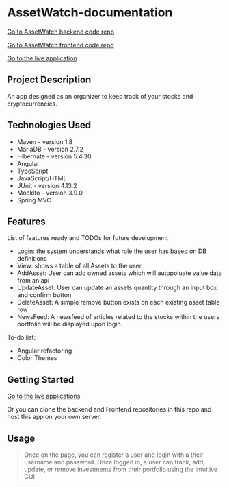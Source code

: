 # AssetWatch-documentation

[Go to AssetWatch backend code repo](https://github.com/AssetWatch/AssetWatchBackend)

[Go to AssetWatch frontend code repo](https://github.com/AssetWatch/AssetWatch-front)

[Go to the live application](http://assetwatch.s3-website-us-east-1.amazonaws.com)

## Project Description

An app designed as an organizer to keep track of your stocks and cryptocurrencies.

## Technologies Used

* Maven - version 1.8
* MariaDB - version 2.7.2
* Hibernate - version 5.4.30
* Angular
* TypeScript
* JavaScript/HTML
* JUnit - version 4.13.2
* Mockito - version 3.9.0
* Spring MVC

## Features

List of features ready and TODOs for future development
* Login: the system understands what role the user has based on DB definitions
* View: shows a table of all Assets to the user
* AddAsset: User can add owned assets which will autopoluate value data from an api
* UpdateAsset: User can update an assets quantity through an input box and confirm button
* DeleteAsset: A simple remove button exists on each existing asset table row
* NewsFeed: A newsfeed of articles related to the stocks within the users portfolio will be displayed upon login.

To-do list:
* Angular refactoring
* Color Themes

## Getting Started
   
[Go to the live applications](http://assetwatch.s3-website-us-east-1.amazonaws.com)

Or you can clone the backend and Frontend repositories in this repo and host this app on your own server.

## Usage

> Once on the page, you can register a user and login with a their username and password.
> Once logged in, a user can track, add, update, or remove investments from their portfolio using the intuitive GUI
